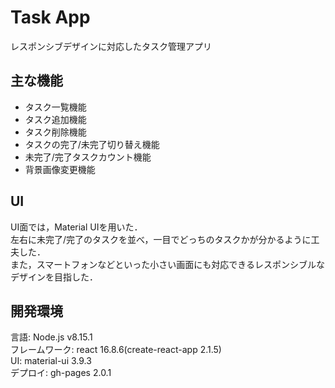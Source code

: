 # Task App
レスポンシブデザインに対応したタスク管理アプリ

## 主な機能
* タスク一覧機能<br>
* タスク追加機能<br>
* タスク削除機能<br>
* タスクの完了/未完了切り替え機能<br>
* 未完了/完了タスクカウント機能<br>
* 背景画像変更機能<br>

## UI
UI面では，Material UIを用いた．<br>
左右に未完了/完了のタスクを並べ，一目でどっちのタスクかが分かるように工夫した．<br>
また，スマートフォンなどといった小さい画面にも対応できるレスポンシブルなデザインを目指した．

## 開発環境
言語: Node.js v8.15.1<br>
フレームワーク: react 16.8.6(create-react-app 2.1.5)<br>
UI: material-ui 3.9.3<br>
デプロイ: gh-pages 2.0.1
